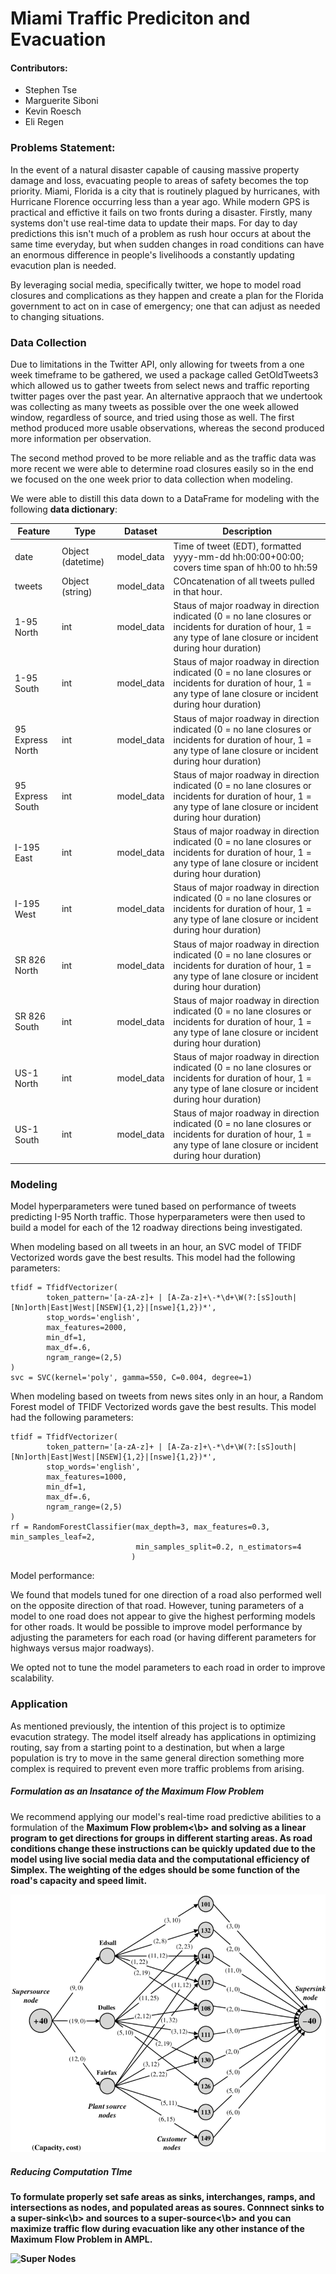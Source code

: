 # Miami Traffic Prediciton and Evacuation

#### Contributors:
- Stephen Tse
- Marguerite Siboni
- Kevin Roesch
- Eli Regen

### Problems Statement:

In the event of a natural disaster capable of causing massive property damage and loss, evacuating people to areas of safety becomes the top priority. Miami, Florida is a city that is routinely plagued by hurricanes, with Hurricane Florence occurring less than a year ago. While modern GPS is practical and effictive it fails on two fronts during a disaster. Firstly, many systems don't use real-time data to update their maps. For day to day predictions this isn't much of a problem as rush hour occurs at about the same time everyday, but when sudden changes in road conditions can have an enormous difference in people's livelihoods a constantly updating evacution plan is needed.

By leveraging social media, specifically twitter, we hope to model road closures and complications as they happen and create a plan for the Florida government to act on in case of emergency; one that can adjust as needed to changing situations.

### Data Collection

Due to limitations in the Twitter API, only allowing for tweets from a one week timeframe to be gathered, we used a package called GetOldTweets3 which allowed us to gather tweets from select news and traffic reporting twitter pages over the past year. An alternative appraoch that we undertook was collecting as many tweets as possible over the one week allowed window, regardless of source, and tried using those as well. The first method produced more usable observations, whereas the second produced more information per observation.

The second method proved to be more reliable and as the traffic data was more recent we were able to determine road closures easily so in the end we focused on the one week prior to data collection when modeling.

We were able to distill this data down to a DataFrame for modeling with the following **data dictionary**: 


|Feature|Type|Dataset|Description|
|---|---|---|---|
|date|Object (datetime)|model_data|Time of tweet (EDT), formatted yyyy-mm-dd hh:00:00+00:00; covers time span of hh:00 to hh:59|
|tweets|Object (string)|model_data|COncatenation of all tweets pulled in that hour.|
|1-95 North|int|model_data|Staus of major roadway in direction indicated (0 = no lane closures or incidents for duration of hour, 1 = any type of lane closure or incident during hour duration)|  
|1-95 South|int|model_data|Staus of major roadway in direction indicated (0 = no lane closures or incidents for duration of hour, 1 = any type of lane closure or incident during hour duration)|  
|95 Express North|int|model_data|Staus of major roadway in direction indicated (0 = no lane closures or incidents for duration of hour, 1 = any type of lane closure or incident during hour duration)|  
|95 Express South|int|model_data|Staus of major roadway in direction indicated (0 = no lane closures or incidents for duration of hour, 1 = any type of lane closure or incident during hour duration)| 
|I-195 East|int|model_data|Staus of major roadway in direction indicated (0 = no lane closures or incidents for duration of hour, 1 = any type of lane closure or incident during hour duration)|  
|I-195 West|int|model_data|Staus of major roadway in direction indicated (0 = no lane closures or incidents for duration of hour, 1 = any type of lane closure or incident during hour duration)| 
|SR 826 North|int|model_data|Staus of major roadway in direction indicated (0 = no lane closures or incidents for duration of hour, 1 = any type of lane closure or incident during hour duration)|  
|SR 826 South|int|model_data|Staus of major roadway in direction indicated (0 = no lane closures or incidents for duration of hour, 1 = any type of lane closure or incident during hour duration)| 
|US-1 North|int|model_data|Staus of major roadway in direction indicated (0 = no lane closures or incidents for duration of hour, 1 = any type of lane closure or incident during hour duration)|  
|US-1 South|int|model_data|Staus of major roadway in direction indicated (0 = no lane closures or incidents for duration of hour, 1 = any type of lane closure or incident during hour duration)| 

### Modeling

Model hyperparameters were tuned based on performance of tweets predicting I-95 North traffic. Those hyperparameters were then used to build a model for each of the 12 roadway directions being investigated.

When modeling based on all tweets in an hour, an SVC model of TFIDF Vectorized words gave the best results. This model had the following parameters: 
~~~~
tfidf = TfidfVectorizer(
        token_pattern='[a-zA-z]+ | [A-Za-z]+\-*\d+\W(?:[sS]outh|[Nn]orth|East|West|[NSEW]{1,2}|[nswe]{1,2})*',
        stop_words='english',
        max_features=2000,
        min_df=1,
        max_df=.6,
        ngram_range=(2,5)
)
svc = SVC(kernel='poly', gamma=550, C=0.004, degree=1)
~~~~
When modeling based on tweets from news sites only in an hour, a Random Forest model of TFIDF Vectorized words gave the best results. This model had the following parameters: 
~~~~
tfidf = TfidfVectorizer(
        token_pattern='[a-zA-z]+ | [A-Za-z]+\-*\d+\W(?:[sS]outh|[Nn]orth|East|West|[NSEW]{1,2}|[nswe]{1,2})*',
        stop_words='english',
        max_features=1000,
        min_df=1,
        max_df=.6,
        ngram_range=(2,5)
)
rf = RandomForestClassifier(max_depth=3, max_features=0.3, min_samples_leaf=2, 
                            min_samples_split=0.2, n_estimators=4
                           )
~~~~
Model performance: 

We found that models tuned for one direction of a road also performed well on the opposite direction of that road. However, tuning parameters of a model to one road does not appear to give the highest performing models for other roads. It would be possible to improve model performance by adjusting the parameters for each road (or having different parameters for highways versus major roadways). 

We opted not to tune the model parameters to each road in order to improve scalability. 

### Application

As mentioned previously, the intention of this project is to optimize evacution strategy. The model itself already has applications in optimizing routing, say from a starting point to a destination, but when a large population is try to move in the same general direction something more complex is required to prevent even more traffic problems from arising. 

##### Formulation as an Insatance of the Maximum Flow Problem

We recommend applying our model's real-time road predictive abilities to a formulation of the <b>Maximum Flow problem<\b> and solving as a linear program to get directions for groups in different starting areas. As road conditions change these instructions can be quickly updated due to the model using live social media data and the computational efficiency of Simplex. The weighting of the edges should be some function of the road's capacity and speed limit.
    
![Maximum Flow Network](Images/Minimum-cost-network-flow-model.png)

##### Reducing Computation TIme

To formulate properly set safe areas as sinks, interchanges, ramps, and intersections as nodes, and populated areas as soures. Connnect sinks to a <b>super-sink<\b> and sources to a <b>super-source<\b> and you can maximize traffic flow during evacuation like any other instance of the Maximum Flow Problem in AMPL. 
    
![Super Nodes](330px-Max_flow.svg.png)





